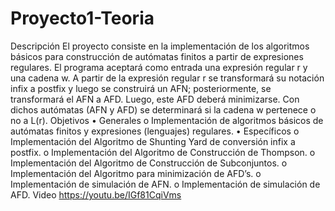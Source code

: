 # Proyecto1-Teoria
Descripción
El proyecto consiste en la implementación de los algoritmos básicos para construcción de autómatas
finitos a partir de expresiones regulares. El programa aceptará como entrada una expresión regular
r y una cadena w. A partir de la expresión regular r se transformará su notación infix a postfix y luego
se construirá un AFN; posteriormente, se transformará el AFN a AFD. Luego, este AFD deberá
minimizarse. Con dichos autómatas (AFN y AFD) se determinará si la cadena w pertenece o no a L(r).
Objetivos
• Generales
  o Implementación de algoritmos básicos de autómatas finitos y expresiones (lenguajes) regulares.
• Específicos
  o Implementación del Algoritmo de Shunting Yard de conversión infix a postfix.
  o Implementación del Algoritmo de Construcción de Thompson.
  o Implementación del Algoritmo de Construcción de Subconjuntos.
  o Implementación del Algoritmo para minimización de AFD’s.
  o Implementación de simulación de AFN.
  o Implementación de simulación de AFD.
Video
https://youtu.be/IGf81CqiVms
